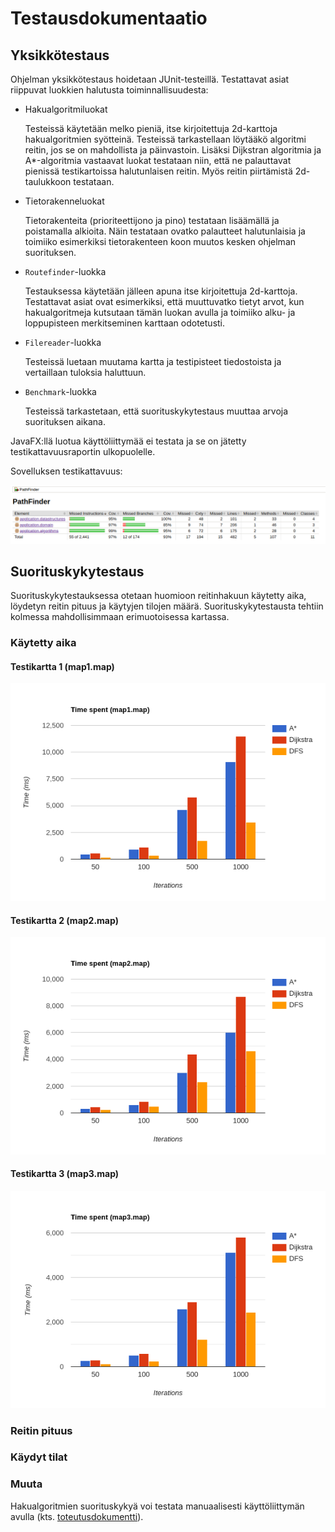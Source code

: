 # Testausdokumentaatio

## Yksikkötestaus

Ohjelman yksikkötestaus hoidetaan JUnit-testeillä. Testattavat asiat riippuvat luokkien halutusta toiminnallisuudesta:

- Hakualgoritmiluokat

   Testeissä käytetään melko pieniä, itse kirjoitettuja 2d-karttoja hakualgoritmien syötteinä. 
   Testeissä tarkastellaan löytääkö algoritmi reitin, jos se on mahdollista ja päinvastoin. Lisäksi Dijkstran algoritmia ja 
   A*-algoritmia vastaavat luokat testataan niin, että ne palauttavat pienissä testikartoissa halutunlaisen reitin. Myös reitin
   piirtämistä 2d-taulukkoon testataan.
   
- Tietorakenneluokat

   Tietorakenteita (prioriteettijono ja pino) testataan lisäämällä ja poistamalla alkioita. 
   Näin testataan ovatko palautteet halutunlaisia ja toimiiko esimerkiksi tietorakenteen koon muutos kesken ohjelman suorituksen.
   
- `Routefinder`-luokka

   Testauksessa käytetään jälleen apuna itse kirjoitettuja 2d-karttoja. 
   Testattavat asiat ovat esimerkiksi, että muuttuvatko tietyt arvot, kun hakualgoritmeja kutsutaan tämän luokan avulla
   ja toimiiko alku- ja loppupisteen merkitseminen karttaan odotetusti.
   
- `Filereader`-luokka

   Testeissä luetaan muutama kartta ja testipisteet tiedostoista ja vertaillaan tuloksia haluttuun.

- `Benchmark`-luokka
   
   Testeissä tarkastetaan, että suorituskykytestaus muuttaa arvoja suorituksen aikana.
   
JavaFX:llä luotua käyttöliittymää ei testata ja se on jätetty testikattavuusraportin ulkopuolelle.

Sovelluksen testikattavuus:

<img src="https://github.com/guotin/Reitinhakuvertailu/blob/master/dokumentaatio/kuvat/testikattavuus.png">
   
## Suorituskykytestaus

Suorituskykytestauksessa otetaan huomioon reitinhakuun käytetty aika, löydetyn reitin pituus ja käytyjen tilojen määrä. 
Suorituskykytestausta tehtiin kolmessa mahdollisimmaan erimuotoisessa kartassa.

### Käytetty aika

#### Testikartta 1 (map1.map)

<img src="https://github.com/guotin/Reitinhakuvertailu/blob/master/dokumentaatio/kuvat/map1_aika.png">

#### Testikartta 2 (map2.map)

<img src="https://github.com/guotin/Reitinhakuvertailu/blob/master/dokumentaatio/kuvat/map2_aika.png">

#### Testikartta 3 (map3.map)

<img src="https://github.com/guotin/Reitinhakuvertailu/blob/master/dokumentaatio/kuvat/map3_aika.png">

### Reitin pituus

### Käydyt tilat


### Muuta

Hakualgoritmien suorituskykyä voi testata manuaalisesti käyttöliittymän avulla (kts. [toteutusdokumentti](https://github.com/guotin/Reitinhakuvertailu/blob/master/dokumentaatio/toteutus.md)).
